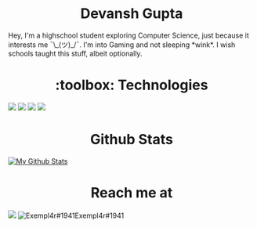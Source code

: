 <h1 align="center">Devansh Gupta</h1>
Hey, I'm a highschool student exploring Computer Science, just because it interests me ¯\_(ツ)_/¯. I'm into Gaming and not sleeping *wink*. I wish schools taught this stuff, albeit optionally.
<h1 align="center"> :toolbox: Technologies </h1>

![](https://img.shields.io/badge/Code-C-informational?style=flat&logo=C&color=blueviolet)
![](https://img.shields.io/badge/Code-Python-informational?style=flat&logo=python&color=blueviolet)
![](https://img.shields.io/badge/Code-Java-informational?style=flat&logo=java&color=blueviolet)
![](https://img.shields.io/badge/Code-Cpp-informational?style=flat&logo=cpp&color=blueviolet)


<h1 align="center">Github Stats</h1>
<a href="https://github.com/Devansh-bit">
  <img align="center" src="https://github-readme-stats.vercel.app/api?username=Devansh-bit&show_icons=true&line_height=27&count_private=true&title_color=ffffff&text_color=c9cacc&icon_color=2bbc8a&bg_color=1d1f21" alt="My Github Stats" />
</a>


<h1 align="center">Reach me at</h1>

<a href="https://www.instagram.com/nerdy_dg/"><img src="https://img.icons8.com/cute-clipart/128/000000/instagram-new.png"/></a>
<span><img src="https://img.icons8.com/cute-clipart/128/000000/discord-new-logo.png" alt="Exempl4r#1941"/>Exempl4r#1941</span>

